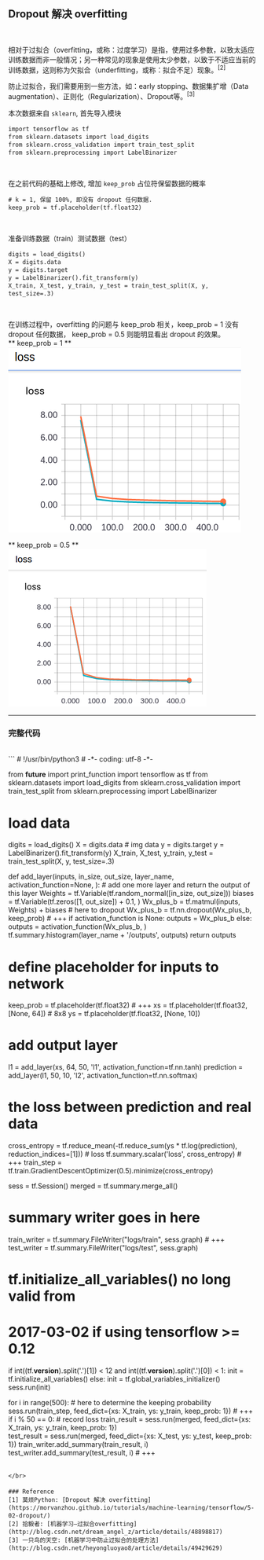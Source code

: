 ## Dropout 解决 overfitting
</br>

相对于过拟合（overfitting，或称：过度学习）是指，使用过多参数，以致太适应训练数据而非一般情况；另一种常见的现象是使用太少参数，以致于不适应当前的训练数据，这则称为欠拟合（underfitting，或称：拟合不足）现象。<sup>[2]</sup>
</br>

防止过拟合，我们需要用到一些方法，如：early stopping、数据集扩增（Data augmentation）、正则化（Regularization）、Dropout等。<sup>[3]</sup>
</br>

本次数据来自 `sklearn`, 首先导入模块
```
import tensorflow as tf
from sklearn.datasets import load_digits
from sklearn.cross_validation import train_test_split
from sklearn.preprocessing import LabelBinarizer
```
</br>

在之前代码的基础上修改, 增加 `keep_prob` 占位符保留数据的概率
```
# k = 1, 保留 100%, 即没有 dropout 任何数据.
keep_prob = tf.placeholder(tf.float32)
```
</br>

准备训练数据（train）测试数据（test）
```
digits = load_digits()
X = digits.data
y = digits.target
y = LabelBinarizer().fit_transform(y)
X_train, X_test, y_train, y_test = train_test_split(X, y, test_size=.3)
```
</br>

在训练过程中，overfitting 的问题与 keep_prob 相关，keep_prob = 1 没有dropout 任何数据， keep_prob = 0.5 则能明显看出 dropout 的效果。
</br>
** keep_prob = 1 **
![](https://github.com/TaylorBoy/tensorflow-my/blob/master/blog/images/tensorboard-8.png?raw=true)
</br>

** keep_prob = 0.5 **
![](https://github.com/TaylorBoy/tensorflow-my/blob/master/blog/images/tensorboard-7.png?raw=true)
</br>

***

### 完整代码
</br>
```
# !/usr/bin/python3
# -*- coding: utf-8 -*-

from __future__ import print_function
import tensorflow as tf
from sklearn.datasets import load_digits
from sklearn.cross_validation import train_test_split
from sklearn.preprocessing import LabelBinarizer

# load data
digits = load_digits()
X = digits.data     # img data
y = digits.target
y = LabelBinarizer().fit_transform(y)
X_train, X_test, y_train, y_test = train_test_split(X, y, test_size=.3)


def add_layer(inputs, in_size, out_size, layer_name, activation_function=None, ):
    # add one more layer and return the output of this layer
    Weights = tf.Variable(tf.random_normal([in_size, out_size]))
    biases = tf.Variable(tf.zeros([1, out_size]) + 0.1, )
    Wx_plus_b = tf.matmul(inputs, Weights) + biases
    # here to dropout
    Wx_plus_b = tf.nn.dropout(Wx_plus_b, keep_prob)  # +++
    if activation_function is None:
        outputs = Wx_plus_b
    else:
        outputs = activation_function(Wx_plus_b, )
    tf.summary.histogram(layer_name + '/outputs', outputs)
    return outputs


# define placeholder for inputs to network
keep_prob = tf.placeholder(tf.float32)		 # +++
xs = tf.placeholder(tf.float32, [None, 64])  # 8x8
ys = tf.placeholder(tf.float32, [None, 10])

# add output layer
l1 = add_layer(xs, 64, 50, 'l1', activation_function=tf.nn.tanh)
prediction = add_layer(l1, 50, 10, 'l2', activation_function=tf.nn.softmax)

# the loss between prediction and real data
cross_entropy = tf.reduce_mean(-tf.reduce_sum(ys * tf.log(prediction),
                                              reduction_indices=[1]))  # loss
tf.summary.scalar('loss', cross_entropy)     # +++
train_step = tf.train.GradientDescentOptimizer(0.5).minimize(cross_entropy)

sess = tf.Session()
merged = tf.summary.merge_all()
# summary writer goes in here
train_writer = tf.summary.FileWriter("logs/train", sess.graph)  # +++
test_writer = tf.summary.FileWriter("logs/test", sess.graph)

# tf.initialize_all_variables() no long valid from
# 2017-03-02 if using tensorflow >= 0.12
if int((tf.__version__).split('.')[1]) < 12 and int((tf.__version__).split('.')[0]) < 1:
    init = tf.initialize_all_variables()
else:
    init = tf.global_variables_initializer()
sess.run(init)

for i in range(500):
    # here to determine the keeping probability
    sess.run(train_step, feed_dict={xs: X_train, ys: y_train, keep_prob: 1})  # +++
    if i % 50 == 0:
        # record loss
        train_result = sess.run(merged, feed_dict={xs: X_train, ys: y_train, keep_prob: 1})  
        test_result = sess.run(merged, feed_dict={xs: X_test, ys: y_test, keep_prob: 1})
        train_writer.add_summary(train_result, i)
        test_writer.add_summary(test_result, i)   # +++

```

</br>

### Reference
[1] 莫烦Python: [Dropout 解决 overfitting](https://morvanzhou.github.io/tutorials/machine-learning/tensorflow/5-02-dropout/)
[2] 拾毅者: [机器学习—过拟合overfitting](http://blog.csdn.net/dream_angel_z/article/details/48898817)
[3] 一只鸟的天空: [机器学习中防止过拟合的处理方法](http://blog.csdn.net/heyongluoyao8/article/details/49429629)